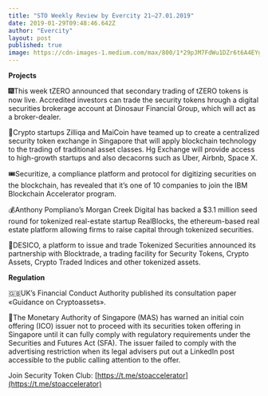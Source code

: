 ```yaml
---
title: "STO Weekly Review by Evercity 21–27.01.2019"
date: 2019-01-29T09:48:46.642Z
author: "Evercity"
layout: post
published: true
image: https://cdn-images-1.medium.com/max/800/1*29pJM7FdWu1DZr6t6A4EYg.png
---
```


**Projects**

🎆This week tZERO announced that secondary trading of tZERO tokens is now live. Accredited investors can trade the security tokens hrough a digital securities brokerage account at Dinosaur Financial Group, which will act as a broker-dealer.

🎯Crypto startups Zilliqa and MaiCoin have teamed up to create a centralized security token exchange in Singapore that will apply blockchain technology to the trading of traditional asset classes. Hg Exchange will provide access to high-growth startups and also decacorns such as Uber, Airbnb, Space X.

🎟Securitize, a compliance platform and protocol for digitizing securities on the blockchain, has revealed that it’s one of 10 companies to join the IBM Blockchain Accelerator program.

💰Anthony Pompliano’s Morgan Creek Digital has backed a $3.1 million seed round for tokenized real-estate startup RealBlocks, the ethereum-based real estate platform allowing firms to raise capital through tokenized securities.

🤝DESICO, a platform to issue and trade Tokenized Securities announced its partnership with Blocktrade, a trading facility for Security Tokens, Crypto Assets, Crypto Traded Indices and other tokenized assets.

**Regulation**

🇬🇧UK’s Financial Conduct Authority published its consultation paper «Guidance on Cryptoassets».

🙊The Monetary Authority of Singapore (MAS) has warned an initial coin offering (ICO) issuer not to proceed with its securities token offering in Singapore until it can fully comply with regulatory requirements under the Securities and Futures Act (SFA). The issuer failed to comply with the advertising restriction when its legal advisers put out a LinkedIn post accessible to the public calling attention to the offer.

Join Security Token Club: [https://t.me/stoaccelerator](https://t.me/stoaccelerator)
